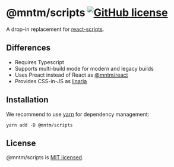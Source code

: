 # @mntm/scripts [![GitHub license](https://img.shields.io/badge/license-MIT-blue.svg)](https://github.com/maxi-team/react-stub/blob/master/LICENSE)

A drop-in replacement for [react-scripts](https://github.com/facebook/create-react-app/tree/master/packages/react-scripts).

## Differences

- Requires Typescript
- Supports multi-build mode for modern and legacy builds
- Uses Preact instead of React as [@mntm/react](https://github.com/maxi-team/react-stub)
- Provides CSS-in-JS as [linaria](https://github.com/callstack/linaria)

## Installation

We recommend to use [yarn](https://classic.yarnpkg.com/en/docs/install/) for dependency management:

```shell
yarn add -D @mntm/scripts
```

## License

@mntm/scripts is [MIT licensed](./LICENSE).
